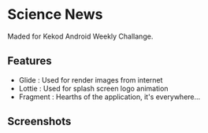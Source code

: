 # Science News
Maded for Kekod Android Weekly Challange.

## Features
- Glide : Used for render images from internet
- Lottie : Used for splash screen logo animation
- Fragment : Hearths of the application, it's everywhere...

## Screenshots